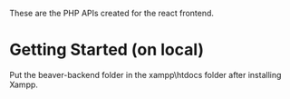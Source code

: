 These are the PHP APIs created for the react frontend.

# Getting Started (on local)
Put the beaver-backend folder in the xampp\htdocs folder after installing Xampp.